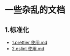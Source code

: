 # 一些杂乱的文档

## 1.标准化

- [1.prettier 使用.md](https://github.com/Atlanstis/documents/blob/main/src/1.%E6%A0%87%E5%87%86%E5%8C%96/1.prettier%20%E4%BD%BF%E7%94%A8.md)
- [2.eslint 使用.md](https://github.com/Atlanstis/documents/blob/main/src/1.%E6%A0%87%E5%87%86%E5%8C%96/2.eslint%20%E4%BD%BF%E7%94%A8.md)
